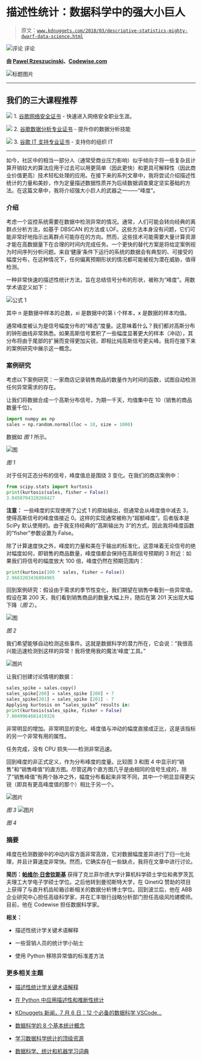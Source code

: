 # 描述性统计：数据科学中的强大小巨人

> 原文：[`www.kdnuggets.com/2018/03/descriptive-statistics-mighty-dwarf-data-science.html`](https://www.kdnuggets.com/2018/03/descriptive-statistics-mighty-dwarf-data-science.html)

![评论](img/3d9c022da2d331bb56691a9617b91b90.png) 评论

**由 [Pawel Rzeszucinski](https://www.linkedin.com/in/pawelrzeszucinski/)、[Codewise.com](http://www.codewise.com/)**

![标题图片](img/0f78f5338daee3562d88e869a289ce2e.png)

* * *

## 我们的三大课程推荐

![](img/0244c01ba9267c002ef39d4907e0b8fb.png) 1\. [谷歌网络安全证书](https://www.kdnuggets.com/google-cybersecurity) - 快速进入网络安全职业生涯。

![](img/e225c49c3c91745821c8c0368bf04711.png) 2\. [谷歌数据分析专业证书](https://www.kdnuggets.com/google-data-analytics) - 提升你的数据分析技能

![](img/0244c01ba9267c002ef39d4907e0b8fb.png) 3\. [谷歌 IT 支持专业证书](https://www.kdnuggets.com/google-itsupport) - 支持你的组织 IT

* * *

如今，社区中的相当一部分人（通常受商业压力影响）似乎倾向于将一些复杂且计算开销较大的算法应用于过去可以用更简单（因此更快）和更具可解释性（因此商业价值更高）技术轻松处理的应用。在接下来的系列文章中，我将尝试介绍描述性统计的力量和美妙，作为定量描述数据性质并为后续数据调查奠定坚实基础的方法。在这篇文章中，我将介绍强大小巨人的武器之一——“峰度”。

### 介绍

考虑一个监控系统需要在数据中检测异常的情况。通常，人们可能会转向经典的离群点分析方法，如基于 DBSCAN 的方法或 LOF。这些方法本身没有问题，它们可能非常好地指示出离群点可能存在的方向。然而，这些技术可能需要大量计算资源才能在高数据量下在合理的时间内完成任务。一个更快的替代方案是将给定案例视为时间序列分析问题。来自‘健康’条件下运行的系统的数据会有典型的、可接受的幅度分布，在这种情况下，任何偏离预期形状的情况都可能被视为潜在威胁，值得检测。

一种非常快速的描述性统计方法，旨在总结信号分布的形状，被称为“峰度”。用数学术语定义如下：

![公式 1](img/ff63e490a7ba3b2e5e77a9cfa05a68f6.png)

其中 n 是数据中样本的总数，xi 是数据中的第 i 个样本，x 是数据的样本均值。

通常峰度被认为是信号幅度分布的“峰态”度量。这意味着什么？我们都对高斯分布的钟形曲线非常熟悉。如果高斯信号累积了一些幅度显著更大的样本（冲动），其分布将由于尾部的扩展而变得更加尖锐，即相比纯高斯信号更尖峰。我将在接下来的案例研究中展示这一概念。

### 案例研究

考虑以下案例研究：一家商店记录销售商品的数量作为时间的函数，试图自动检测任何异常需求的存在。

让我们将数据合成一个高斯分布信号，为期一千天，均值集中在 10（销售的商品数量千位）。

```py
import numpy as np
sales = np.random.normal(loc = 10, size = 1000)

```

数据如 *图 1* 所示。

![图](img/a14c609bc9e495ab06964f3c0e736b26.png)

*图 1*

对于任何正态分布的信号，峰度值总是围绕 3 变化。在我们的商店案例中：

```py
from scipy.stats import kurtosis
print(kurtosis(sales, fisher = False)) 
3.0450704320268427

```

**注意：** 一些峰度的实现使用了公式 1 的原始输出，但通常会从峰度值中减去 3，使得高斯信号的峰度值接近 0。这样的实现通常被称为“超额峰度”。后者版本是 SciPy 默认使用的。由于我支持经典的“高斯输出为 3”的方式，因此我将峰度函数的“fisher”参数设置为 False。

除了计算速度快之外，峰度的力量和美在于输出的标准化，这意味着无论信号的绝对幅度如何，即销售的商品数量，峰度值都会保持在高斯信号预期的 3 附近：如果我们将信号的幅度放大 100 倍，峰度仍然在预期范围内：

```py
print(kurtosis(100 * sales, fisher = False))
2.9663203436894965

```

回到案例研究：假设由于需求的季节性变化，我们期望在销售中看到一些异常值。假设在第 200 天，我们看到销售商品的数量大幅上升，随后在第 201 天出现大幅下降（*图 2*）。

![图](img/d64f0b0c8607b7050ac2ae05a7c281bb.png)

*图 2*

我们希望能够自动检测这些事件。这就是数据科学的潜力所在，它会说：“我很高兴能迅速检测到这样的异常！我将使用我的魔法‘峰度’工具。”

![图片](img/518b353ff321f77f8e08cef46424755f.png)

让我们创建讨论情境的数据：

```py
sales_spike = sales.copy()
sales_spike[200] = sales_spike [200] + 7
sales_spike[201] = sales_spike [201] - 7 
Applying kurtosis on “sales_spike” results in:
print(kurtosis(sales_spike, fisher = False)
7.0049964681419326
```

非常明显的增加。非常明显的变化。峰度值与冲动的幅度直接成正比，这是该指标的另一个非常有用的属性。

任务完成，没有 CPU 损失——检测非常迅速。

回到峰度的非正式定义，作为分布峰度的度量。比较图 3 和图 4 中显示的“销售”和“销售峰值”的直方图。尽管这两个直方图几乎是由相同的信号生成的，除了“销售峰值”有两个脉冲之外，幅度分布看起来非常不同，其中一个明显显得更尖锐（即具有更高峰度值的那个）相比于另一个。

![图片](img/6b668214288f77aa07b948e22e814808.png)

*图 3* ![图片](img/9a6ba78d5316a308b955f6f01e947b9d.png)

*图 4*

### 摘要

峰度在检测数据中的冲动内容方面非常高效，它对数据幅度差异进行了归一化处理，并且计算速度非常快。然而，它确实存在一些缺点，我将在文章中进行讨论。

**简历：[帕维尔·日舍钦斯基](https://www.linkedin.com/in/pawelrzeszucinski/)** 获得了克兰菲尔德大学计算机科学硕士学位和弗罗茨瓦夫理工大学电子学硕士学位。之后他转到曼彻斯特大学，在 QinetiQ 赞助的项目上获得了与直升机齿轮箱诊断相关的数据分析博士学位。回到波兰后，他在 ABB 企业研究中心担任高级科学家，并在汇丰银行战略分析部门担任高级风险建模师。目前，他在 Codewise 担任数据科学家。

**相关：**

+   描述性统计学关键术语解释

+   一些营销人员的统计学小贴士

+   使用 Python 移除异常值的标准差方法

### 更多相关主题

+   [描述性统计学关键术语解释](https://www.kdnuggets.com/2017/05/descriptive-statistics-key-terms-explained.html)

+   [在 Python 中应用描述性和推断性统计](https://www.kdnuggets.com/applying-descriptive-and-inferential-statistics-in-python)

+   [KDnuggets 新闻，7 月 6 日：12 个必备的数据科学 VSCode…](https://www.kdnuggets.com/2022/n27.html)

+   [数据科学的 8 个基本统计概念](https://www.kdnuggets.com/2020/06/8-basic-statistics-concepts.html)

+   [学习数据科学统计的顶级资源](https://www.kdnuggets.com/2021/12/springboard-top-resources-learn-data-science-statistics.html)

+   [数据科学、统计和机器学习词典](https://www.kdnuggets.com/2022/05/data-science-statistics-machine-learning-dictionary.html)
